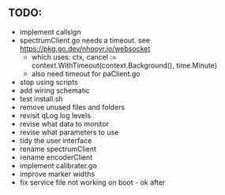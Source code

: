 ## TODO:

- implement callsign
- spectrumClient.go needs a timeout. see https://pkg.go.dev/nhooyr.io/websocket
    - which uses: ctx, cancel := context.WithTimeout(context.Background(), time.Minute)
    - also need timeout for paClient.go
- stop using scripts
- add wiring schematic
- test install.sh
- remove unused files and folders
- revisit qLog log levels
- revise what data to monitor
- revise what parameters to use
- tidy the user interface
- rename spectrumClient
- rename encoderClient
- implement calibrater.go
- improve marker widths
- fix service file not working on boot - ok after